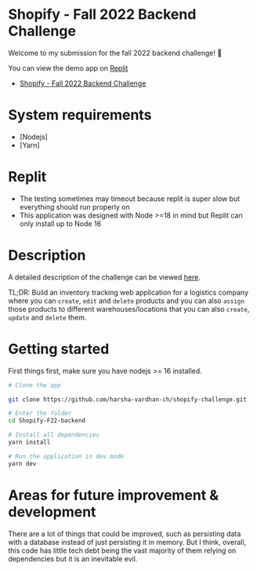 # Shopify - Fall 2022 Backend Challenge

Welcome to my submission for the fall 2022 backend challenge! 👋

You can view the demo app on [Replit](https://shopify-challenge.harshach23.repl.co)

- [Shopify - Fall 2022 Backend Challenge](#shopify---fall-2022-backend-challenge)

# System requirements
- [Nodejs]
- [Yarn]

# Replit
- The testing sometimes may timeout because replit is super slow but everything should run properly on
- This application was designed with Node >=18 in mind but Replit can only install up to Node 16

# Description
A detailed description of the challenge can be viewed [here](https://docs.google.com/document/d/1PoxpoaJymXmFB3iCMhGL6js-ibht7GO_DkCF2elCySU/edit).

TL;DR: Build an inventory tracking web application for a logistics company where you can `create`, `edit` and `delete` products and you can also `assign` those products to different warehouses/locations that you can also `create`, `update` and `delete` them.

# Getting started
First things first, make sure you have nodejs >= 16 installed.

```bash
# Clone the app

git clone https://github.com/harsha-vardhan-ch/shopify-challenge.git

# Enter the folder
cd Shopify-F22-backend

# Install all dependencies
yarn install

# Run the application in dev mode
yarn dev
```

# Areas for future improvement & development

There are a lot of things that could be improved, such as persisting data with a database instead of just persisting it in memory. But I think, overall, this code has little tech debt being the vast majority of them relying on dependencies but it is an inevitable evil.

